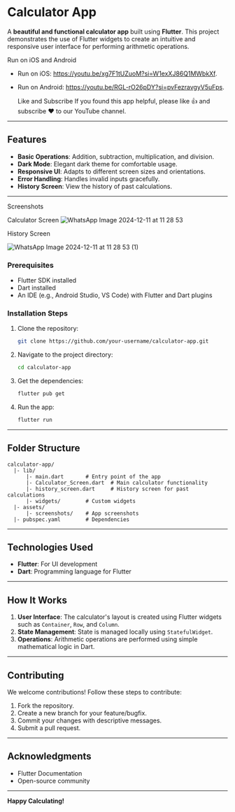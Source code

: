 # Calculator App

A **beautiful and functional calculator app** built using **Flutter**. This project demonstrates the use of Flutter widgets to create an intuitive and responsive user interface for performing arithmetic operations.

Run on iOS and Android

- Run on iOS: https://youtu.be/xg7F1tUZuoM?si=W1exXJ86Q1MWbkXf.
- Run on Android: https://youtu.be/RGL-rO26pDY?si=pvFezravgyV5uFps.

   Like and Subscribe
If you found this app helpful, please like 👍 and subscribe ❤️ to our YouTube channel.
---

## **Features**

- **Basic Operations**: Addition, subtraction, multiplication, and division.
- **Dark Mode**: Elegant dark theme for comfortable usage.
- **Responsive UI**: Adapts to different screen sizes and orientations.
- **Error Handling**: Handles invalid inputs gracefully.
- **History Screen**: View the history of past calculations.

---
Screenshots

Calculator Screen
![WhatsApp Image 2024-12-11 at 11 28 53](https://github.com/user-attachments/assets/bb7e0516-48be-4b02-b575-c0cc9886d69e)

History Screen

![WhatsApp Image 2024-12-11 at 11 28 53 (1)](https://github.com/user-attachments/assets/64fb9e79-1863-4d40-b702-a56e2af5107a)


### Prerequisites

- Flutter SDK installed
- Dart installed
- An IDE (e.g., Android Studio, VS Code) with Flutter and Dart plugins

### Installation Steps

1. Clone the repository:
   ```bash
   git clone https://github.com/your-username/calculator-app.git
   ```
2. Navigate to the project directory:
   ```bash
   cd calculator-app
   ```
3. Get the dependencies:
   ```bash
   flutter pub get
   ```
4. Run the app:
   ```bash
   flutter run
   ```

---

## **Folder Structure**

```plaintext
calculator-app/
  |- lib/
      |- main.dart       # Entry point of the app
      |- Calculator_Screen.dart  # Main calculator functionality
      |- history_screen.dart     # History screen for past calculations
      |- widgets/        # Custom widgets
  |- assets/
      |- screenshots/    # App screenshots
  |- pubspec.yaml        # Dependencies
```

---

## **Technologies Used**

- **Flutter**: For UI development
- **Dart**: Programming language for Flutter

---

## **How It Works**

1. **User Interface**: The calculator's layout is created using Flutter widgets such as `Container`, `Row`, and `Column`.
2. **State Management**: State is managed locally using `StatefulWidget`.
3. **Operations**: Arithmetic operations are performed using simple mathematical logic in Dart.

---

## **Contributing**

We welcome contributions! Follow these steps to contribute:

1. Fork the repository.
2. Create a new branch for your feature/bugfix.
3. Commit your changes with descriptive messages.
4. Submit a pull request.

---


## **Acknowledgments**

- Flutter Documentation
- Open-source community

---

**Happy Calculating!**


